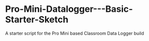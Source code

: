 # Pro-Mini-Datalogger---Basic-Starter-Sketch
A starter script for the Pro Mini based Classroom Data Logger build

